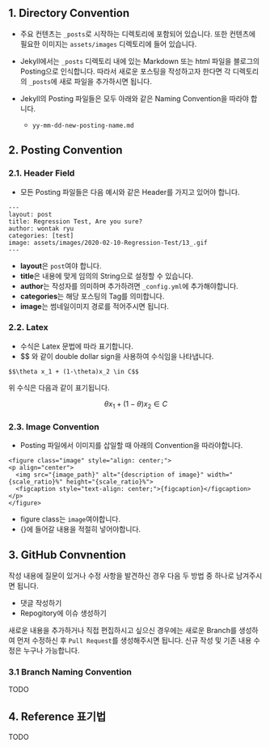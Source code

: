 
## 1. Directory Convention

- 주요 컨텐츠는 `_posts`로 시작하는 디렉토리에 포함되어 있습니다. 또한 컨텐츠에 필요한 이미지는 `assets/images` 디렉토리에 들어 있습니다.

- Jekyll에서는 `_posts` 디렉토리 내에 있는 Markdown 또는 html 파일을 블로그의 Posting으로 인식합니다. 따라서 새로운 포스팅을 작성하고자 한다면 각 디렉토리의 `_posts`에 새로 파일을 추가하시면 됩니다.
  
- Jekyll의 Posting 파일들은 모두 아래와 같은 Naming Convention을 따라야 합니다.
    - `yy-mm-dd-new-posting-name.md`


## 2. Posting Convention

### 2.1. Header Field

- 모든 Posting 파일들은 다음 예시와 같은 Header를 가지고 있어야 합니다.

```
---
layout: post
title: Regression Test, Are you sure?
author: wontak ryu
categories: [test]
image: assets/images/2020-02-10-Regression-Test/13_.gif
---
```

- **layout**은 `post`여야 합니다.
- **title**은 내용에 맞게 임의의 String으로 설정할 수 있습니다.
- **author**는 작성자를 의미하며 추가하려면 `_config.yml`에 추가해야합니다.
- **categories**는 해당 포스팅의 Tag를 의미합니다.
- **image**는 썸네일이미지 경로를 적어주시면 됩니다.

### 2.2. Latex

- 수식은 Latex 문법에 따라 표기합니다.
- $$ 와 같이 double dollar sign을 사용하여 수식임을 나타냅니다.

```
$$\theta x_1 + (1-\theta)x_2 \in C$$
```

위 수식은 다음과 같이 표기됩니다.

$$\theta x_1 + (1-\theta)x_2 \in C$$

### 2.3. Image Convention

- Posting 파일에서 이미지를 삽일할 때 아래의 Convention을 따라야합니다.

```
<figure class="image" style="align: center;">
<p align="center">
  <img src="{image_path}" alt="{description of image}" width="{scale_ratio}%" height="{scale_ratio}%">
  <figcaption style="text-align: center;">{figcaption}</figcaption>
</p>
</figure>
```

- figure class는 `image`여야합니다.
- {}에 들어갈 내용을 적절히 넣어야합니다.


## 3. GitHub Convnention

작성 내용에 질문이 있거나 수정 사항을 발견하신 경우 다음 두 방법 중 하나로 남겨주시면 됩니다.

- 댓글 작성하기
- Repogitory에 이슈 생성하기

새로운 내용을 추가하거나 직접 편집하시고 싶으신 경우에는 새로운 Branch를 생성하여 먼저 수정하신 후 `Pull Request`를 생성해주시면 됩니다. 신규 작성 및 기존 내용 수정은 누구나 가능합니다.

### 3.1 Branch Naming Convention

TODO

## 4. Reference 표기법

TODO

